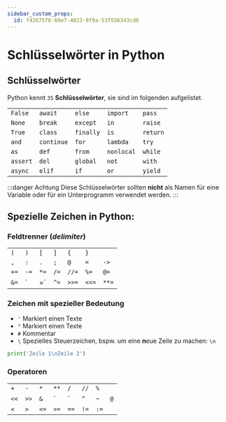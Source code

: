 ```yaml
---
sidebar_custom_props:
  id: f42675f8-60e7-4023-9f9a-53f556343cd8
---
```

# Schlüsselwörter in Python

## Schlüsselwörter

Python kennt `35` **Schlüsselwörter**, sie sind im folgenden aufgelistet.

<div className="small-table no-table-header">

|          |            |           |            |          |
| :------- | :--------- | :-------- | :--------- | :------- |
| `False`  | `await`    | `else`    | `import`   | `pass`   |
| `None`   | `break`    | `except`  | `in`       | `raise`  |
| `True`   | `class`    | `finally` | `is`       | `return` |
| `and`    | `continue` | `for`     | `lambda`   | `try`    |
| `as`     | `def`      | `from`    | `nonlocal` | `while`  |
| `assert` | `del`      | `global`  | `not`      | `with`   |
| `async`  | `elif`     | `if`      | `or`       | `yield`  |

</div>

:::danger Achtung
Diese Schlüsselwörter sollten **nicht** als Namen für eine Variable oder für ein Unterprogramm verwendet werden.
:::
## Spezielle Zeichen in Python:

### Feldtrenner (_delimiter_)

<div className="small-table no-table-header">

|      |      |      |      |       |       |       |
| :--- | :--- | :--- | :--- | :---- | :---- | :---- |
| `(`  | `)`  | `[`  | `]`  | `{`   | `}`   |       |
| `,`  | `:`  | `.`  | `;`  | `@`   | `=`   | `->`  |
| `+=` | `-=` | `*=` | `/=` | `//=` | `%=`  | `@=`  |
| `&=` | `    | =`   | `^=` | `>>=` | `<<=` | `**=` |

</div>

### Zeichen mit spezieller Bedeutung

- `'` Markiert einen Texte
- `"` Markiert einen Texte
- `#` Kommentar
- `\` Spezielles Steuerzeichen, bspw. um eine **n**eue Zeile zu machen: `\n`  
```py live_py slim
print('Zeile 1\nZeile 2')
```

### Operatoren

<div className="small-table no-table-header">

|      |      |      |      |      |      |      |     |
| :--- | :--- | :--- | :--- | :--- | :--- | :--- | --- |
| `+`  | `-`  | `*`  | `**` | `/`  | `//` | `%`  |     |
| `<<` | `>>` | `&`  | `    | `    | `^`  | `~`  | `@` |
| `<`  | `>`  | `<=` | `>=` | `==` | `!=` | `:=` |     |

</div>
